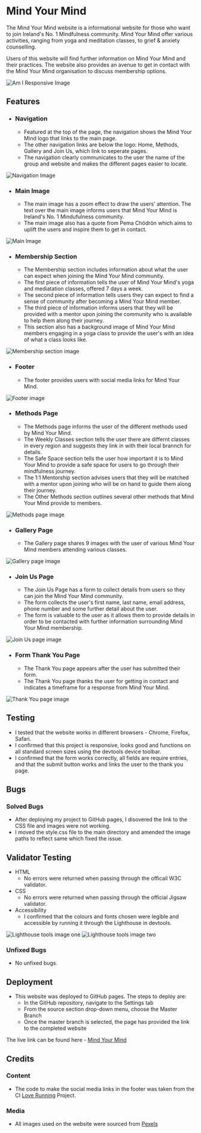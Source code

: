 # Mind Your Mind

The Mind Your Mind website is a informational website for those who want to join Ireland's No. 1 Mindfulness community. Mind Your Mind offer various activities, ranging from yoga and meditation classes, to grief & anxiety counselling.

Users of this website will find further information on Mind Your Mind and their practices. The website also provides an avenue to get in contact with the Mind Your Mind organisation to discuss membership options.

![Am I Responsive Image](/assets/images/amiresponsive.PNG)

## Features

- ### Navigation
    - Featured at the top of the page, the navigation shows the Mind Your Mind logo that links to the main page.
    - The other navigation links are below the logo: Home, Methods, Gallery and Join Us, which link to seperate pages.
    - The navigation clearly communicates to the user the name of the group and website and makes the different pages easier to locate.

![Navigation Image](/assets/images/navigation.PNG)

- ### Main Image
    - The main image has a zoom effect to draw the users' attention. The text over the main image informs users that Mind Your Mind is Ireland's No. 1 Mindufulness community.
    - The main image also has a quote from Pema Chödrön which aims to uplift the users and inspire them to get in contact.

![Main Image](/assets/images/mainimage.PNG)

- ### Membership Section
    - The Membership section includes information about what the user can expect when joining the Mind Your Mind community.
    - The first piece of information tells the user of Mind Your Mind's yoga and mediatation classes, offered 7 days a week. 
    - The second piece of information tells users they can expect to find a sense of community after becoming a Mind Your Mind member.
    - The third piece of information informs users that they will be provided with a mentor upon joining the community who is available to help them along their journey.
    - This section also has a background image of Mind Your Mind members engaging in a yoga class to provide the user's with an idea of what a class looks like.

![Membership section image](/assets/images/membership.PNG)

- ### Footer
    - The footer provides users with social media links for Mind Your Mind.

![Footer image](/assets/images/footer.PNG)

- ### Methods Page
    - The Methods page informs the user of the different methods used by Mind Your Mind.
    - The Weekly Classes section tells the user there are differnt classes in every region and suggests they link in with their local brannch for details.
    - The Safe Space section tells the user how important it is to Mind Your Mind to provide a safe space for users to go through their mindfulness journey.
    - The 1:1 Mentorship section advises users that they will be matched with a mentor upon joining who will be on hand to guide them along their journey.
    - The Other Methods section outlines several other methods that Mind Your Mind provide to members.

![Methods page image](/assets/images/methodspage.PNG)

- ### Gallery Page
    - The Gallery page shares 9 images with the user of various Mind Your Mind members attending various classes.

![Gallery page image](/assets/images/gallery.PNG)

- ### Join Us Page
    - The Join Us Page has a form to collect details from users so they can join the Mind Your Mind community.
    - The form collects the user's first name, last name, email address, phone number and some further detail about the user.
    - The form is valuable to the user as it allows them to provide details in order to be contacted with further information surrounding Mind Your Mind membership.

![Join Us page image](/assets/images/joinuspage.PNG)

- ### Form Thank You Page
    - The Thank You page appears after the user has submitted their form.
    - The Thank You page thanks the user for getting in contact and indicates a timeframe for a response from Mind Your Mind.

![Thank You page image](/assets/images/thankyoupage.PNG)

## Testing
- I tested that the website works in different browsers - Chrome, Firefox, Safari.
- I confirmed that this project is responsive, looks good and functions on all standard screen sizes using the devtools device toolbar.
- I confirmed that the form works correctly, all fields are require entries, and that the submit button works and links the user to the thank you page.

## Bugs
### Solved Bugs
- After deploying my project to GitHub pages, I disovered the link to the CSS file and images were not working.
- I moved the style.css file to the main directory and amended the image paths to reflect same which fixed the issue.

## Validator Testing
- HTML
    - No errors were returned when passing through the officail W3C validator.
- CSS
    - No errors were returned when passing through the official Jigsaw validator.
- Accessibility
    - I confirmed that the colours and fonts chosen were legible and accessible by running it through the Lighthouse in devtools.

![Lighthouse tools image one](/assets/images/performance1.PNG)
![Lighthouse tools image two](/assets/images/performance2.PNG)

### Unfixed Bugs
- No unfixed bugs.

## Deployment
- This website was deployed to GitHub pages. The steps to deploy are:
    - In the GitHub repository, navigate to the Settings tab
    - From the source section drop-down menu, choose the Master Branch
    - Once the master branch is selected, the page has provided the link to the completed website

The live link can be found here - [Mind Your Mind](https://siobhaing.github.io/mind-your-mind/index.html)

## Credits

### Content
- The code to make the social media links in the footer was taken from the CI [Love Running](https://github.com/Code-Institute-Org/love-running-2.0) Project.

### Media
- All images used on the website were sourced from [Pexels](https://www.pexels.com/)



